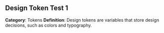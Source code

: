 ## Design Token Test 1
**Category**: Tokens
**Definition**: Design tokens are variables that store design decisions, such as colors and typography.
